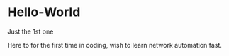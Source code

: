 # Hello-World
Just the 1st one


Here to for the first time in coding, wish to learn network automation fast.
